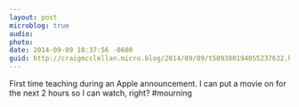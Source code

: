 ```yaml
---
layout: post
microblog: true
audio: 
photo: 
date: 2014-09-09 10:37:56 -0600
guid: http://craigmcclellan.micro.blog/2014/09/09/t509380194055237632.html
---
```

First time teaching during an Apple announcement. I can put a movie on for the next 2 hours so I can watch, right? #mourning
